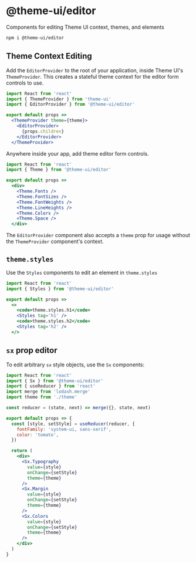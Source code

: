 # @theme-ui/editor

Components for editing Theme UI context, themes, and elements

```sh
npm i @theme-ui/editor
```

## Theme Context Editing

Add the `EditorProvider` to the root of your application, inside Theme UI's `ThemeProvider`.
This creates a stateful theme context for the editor form controls to use.

```jsx
import React from 'react'
import { ThemeProvider } from 'theme-ui'
import { EditorProvider } from '@theme-ui/editor'

export default props =>
  <ThemeProvider theme={theme}>
    <EditorProvider>
      {props.children}
    </EditorProvider>
  </ThemeProvider>
```

Anywhere inside your app, add theme editor form controls.

```jsx
import React from 'react'
import { Theme } from '@theme-ui/editor'

export default props =>
  <div>
    <Theme.Fonts />
    <Theme.FontSizes />
    <Theme.FontWeights />
    <Theme.LineHeights />
    <Theme.Colors />
    <Theme.Space />
  </div>
```

The `EditorProvider` component also accepts a `theme` prop for usage without the `ThemeProvider` component's context.

## `theme.styles`

Use the `Styles` components to edit an element in `theme.styles`

```jsx
import React from 'react'
import { Styles } from '@theme-ui/editor'

export default props =>
  <>
    <code>theme.styles.h1</code>
    <Styles tag='h1' />
    <code>theme.styles.h2</code>
    <Styles tag='h2' />
  </>
```

## `sx` prop editor

To edit arbitrary `sx` style objects, use the `Sx` components:

```jsx
import React from 'react'
import { Sx } from '@theme-ui/editor'
import { useReducer } from 'react'
import merge from 'lodash.merge'
import theme from './theme'

const reducer = (state, next) => merge({}, state, next)

export default props => {
  const [style, setStyle] = useReducer(reducer, {
    fontFamily: 'system-ui, sans-serif',
    color: 'tomato',
  })

  return (
    <div>
      <Sx.Typography
        value={style}
        onChange={setStyle}
        theme={theme}
      />
      <Sx.Margin
        value={style}
        onChange={setStyle}
        theme={theme}
      />
      <Sx.Colors
        value={style}
        onChange={setStyle}
        theme={theme}
      />
    </div>
  )
}
```


